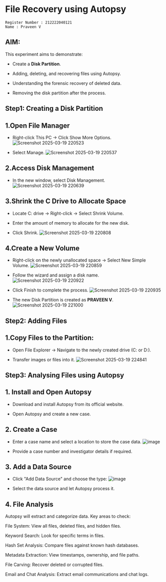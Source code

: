 # File Recovery using Autopsy

```
Register Number : 212222040121
Name : Praveen V
```
## AIM:

This experiment aims to demonstrate:

- Create a **Disk Partition**.  

- Adding, deleting, and recovering files using Autopsy.

- Understanding the forensic recovery of deleted data.

- Removing the disk partition after the process.

## Step1: Creating a Disk Partition
## 1.Open File Manager

- Right-click This PC → Click Show More Options.
  ![Screenshot 2025-03-19 220523](https://github.com/user-attachments/assets/8a7b99d9-bd5d-4b41-ad35-6d1301b5ff82)

- Select Manage.
  ![Screenshot 2025-03-19 220537](https://github.com/user-attachments/assets/df827a18-3894-4dbd-bbd3-a1b6eb8ae0b8)


## 2.Access Disk Management

- In the new window, select Disk Management.
  ![Screenshot 2025-03-19 220639](https://github.com/user-attachments/assets/9652e198-abd8-4f45-a689-a20f248bac2d)


## 3.Shrink the C Drive to Allocate Space

- Locate C: drive → Right-click → Select Shrink Volume.

- Enter the amount of memory to allocate for the new disk.

- Click Shrink.
  ![Screenshot 2025-03-19 220808](https://github.com/user-attachments/assets/6fdef27e-c4b2-43b6-b7e7-a280e377d7e7)


## 4.Create a New Volume

- Right-click on the newly unallocated space → Select New Simple Volume.
  ![Screenshot 2025-03-19 220859](https://github.com/user-attachments/assets/f6eb66bd-7167-4091-8504-5e859e6c995a)


- Follow the wizard and assign a disk name.
  ![Screenshot 2025-03-19 220922](https://github.com/user-attachments/assets/4fddc384-c0e2-4fe4-a268-f082a6c47389)


- Click Finish to complete the process.
  ![Screenshot 2025-03-19 220935](https://github.com/user-attachments/assets/f06a24e8-e373-4271-94bc-87cac73f6e27)
  
- The new Disk Partition is created as **PRAVEEN V**.
  ![Screenshot 2025-03-19 221000](https://github.com/user-attachments/assets/9b603c47-c7da-4012-9b35-3953cfeea86c)

  
## Step2: Adding Files

## 1.Copy Files to the Partition:

- Open File Explorer → Navigate to the newly created drive (C: or D:).

- Transfer images or files into it.
![Screenshot 2025-03-19 224841](https://github.com/user-attachments/assets/b9fdc15b-f166-435b-9b0d-cd5d40da55de)
## Step3: Analysing Files using Autopsy
## 1. Install and Open Autopsy
- Download and install Autopsy from its official website.

- Open Autopsy and create a new case.

## 2. Create a Case
- Enter a case name and select a location to store the case data.
  ![image](https://github.com/user-attachments/assets/d6f37baf-7bce-4abd-9281-cdb8f265c476)

- Provide a case number and investigator details if required.

## 3. Add a Data Source
- Click "Add Data Source" and choose the type:
  ![image](https://github.com/user-attachments/assets/a7721ece-2aee-4046-926e-e7437804758e)

- Select the data source and let Autopsy process it.

## 4. File Analysis
Autopsy will extract and categorize data. Key areas to check:

File System: View all files, deleted files, and hidden files.

Keyword Search: Look for specific terms in files.

Hash Set Analysis: Compare files against known hash databases.

Metadata Extraction: View timestamps, ownership, and file paths.

File Carving: Recover deleted or corrupted files.

Email and Chat Analysis: Extract email communications and chat logs.




